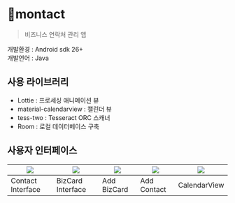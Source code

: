 # 📇montact
>비즈니스 연락처 관리 앱

개발환경 : Android sdk 26+   
개발언어 : Java   
## 사용 라이브러리
 - Lottie : 프로세싱 애니메이션 뷰   
 - material-calendarview : 캘린더 뷰   
 - tess-two : Tesseract ORC 스캐너   
 - Room : 로컬 데이터베이스 구축

## 사용자 인터페이스
|<img src="https://user-images.githubusercontent.com/81149946/144182578-ddb7955a-86e0-4122-b17a-9ca82876a5c1.jpg"/>|<img src="https://user-images.githubusercontent.com/81149946/144182599-79138457-a5b2-4b78-88ad-0249625b4b3a.jpg"/>|<img src="https://user-images.githubusercontent.com/81149946/144182600-fbaaf55a-e369-4280-814b-129ebd6bc65b.jpg"/>|<img src="https://user-images.githubusercontent.com/81149946/144182604-a0e3c047-aaf2-47c0-b938-fdd9224ee775.jpg"/>|<img src="https://user-images.githubusercontent.com/81149946/144182606-32762ed7-e6cf-435e-a507-d1f68c782ab6.jpg"/>|
|---|---|---|---|---|
|Contact Interface|BizCard Interface|Add BizCard|Add Contact|CalendarView|
